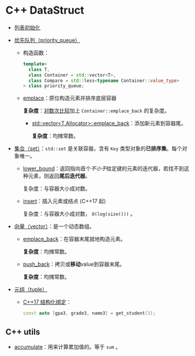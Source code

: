 # C++ DataStruct

- [列表初始化](https://zh.cppreference.com/w/cpp/language/list_initialization)

- [优先队列（priority_queue）](https://zh.cppreference.com/w/cpp/container/priority_queue)

  - 构造函数：

    ```c++
    template<
      class T,
      class Container = std::vector<T>,
      class Compare = std::less<typename Container::value_type>
    > class priority_queue;
    ```

  - [emplace](https://zh.cppreference.com/w/cpp/container/priority_queue/emplace)：原位构造元素并排序底层容器

    **复杂度**：<u>对数次比较</u>加上 `Container::emplace_back` 的复杂度。

    - [std::vector<T,Allocator>::emplace_back](https://zh.cppreference.com/w/cpp/container/vector/emplace_back)：添加新元素到容器尾。

      **复杂度**：均摊常数。

- [集合（set）](https://zh.cppreference.com/w/cpp/container/set)：`std::set` 是关联容器，含有 `Key` 类型对象的**已排序集**。每个对象唯一。

  - [lower_bound](https://zh.cppreference.com/w/cpp/container/set/lower_bound)：返回指向首个*不小于*给定键的元素的迭代器，若找不到这种元素，则返回**尾后迭代器**。

    复杂度：与容器大小成对数。

  - [insert](https://zh.cppreference.com/w/cpp/container/set/insert)：插入元素或结点 (C++17 起)

    复杂度：与容器大小成对数， `O(log(size()))` 。
  
- [向量（vector）](https://en.cppreference.com/w/cpp/container/vector)：是一个动态数组。

  - [emplace_back](https://zh.cppreference.com/w/cpp/container/vector/emplace_back)：在容器末尾就地构造元素。

    **复杂度**：均摊常数。

  - [push_back](https://zh.cppreference.com/w/cpp/container/vector/push_back)：拷贝或**移动**value到容器末尾。

    **复杂度**：均摊常数。
  
- [元组（tuple）](https://zh.cppreference.com/w/cpp/utility/tuple)

  - [C++17 结构化绑定](https://en.cppreference.com/w/cpp/language/structured_binding)：

    ```cpp
    const auto [gpa3, grade3, name3] = get_student(3);
    ```

    



## C++ utils

- [accumulate](https://zh.cppreference.com/w/cpp/algorithm/accumulate)：用来计算累加值的。等于 `sum` 。
